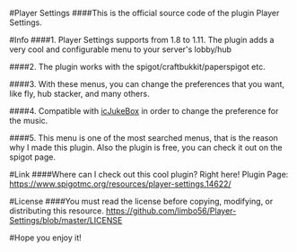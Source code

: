 #Player Settings
####This is the official source code of the plugin Player Settings.

#Info
####1. Player Settings supports from 1.8 to 1.11. The plugin adds a very cool and configurable menu to your server's lobby/hub

####2. The plugin works with the spigot/craftbukkit/paperspigot etc.

####3. With these menus, you can change the preferences that you want, like fly, hub stacker, and many others.

####4. Compatible with [icJukeBox](https://www.spigotmc.org/resources/icjukebox.6129/) in order to change the preference for the music.

####5. This menu is one of the most searched menus, that is the reason why I made this plugin. Also the plugin is free, you can check it out on the spigot page.

#Link
####Where can I check out this cool plugin? Right here! Plugin Page: https://www.spigotmc.org/resources/player-settings.14622/

#License
####You must read the license before copying, modifying, or distributing this resource. https://github.com/limbo56/Player-Settings/blob/master/LICENSE

#Hope you enjoy it!
